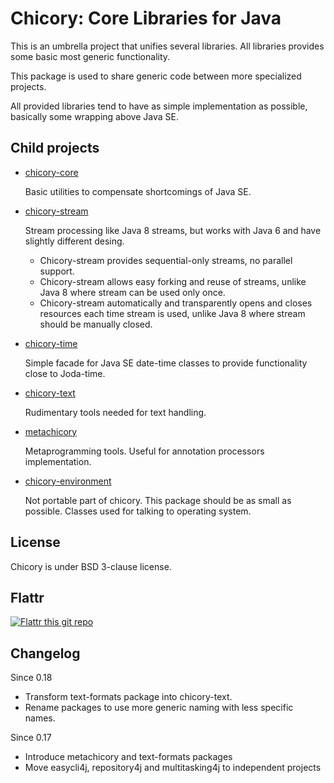 Chicory: Core Libraries for Java
=====================================

This is an umbrella project that unifies several libraries.
All libraries provides some basic most generic functionality.

This package is used to share generic code between more specialized projects.

All provided libraries tend to have as simple implementation as possible,
basically some wrapping above Java SE.

Child projects
--------------

 * [chicory-core](https://github.com/sviperll/chicory/tree/master/chicory-core)

   Basic utilities to compensate shortcomings of Java SE.

 * [chicory-stream](https://github.com/sviperll/chicory/tree/master/chicory-stream)

   Stream processing like Java 8 streams, but works with Java 6 and have slightly different desing.

    - Chicory-stream provides sequential-only streams, no parallel support.
    - Chicory-stream allows easy forking and reuse of streams, unlike Java 8 where stream can be used only once.
    - Chicory-stream automatically and transparently opens and closes resources each time stream is used,
      unlike Java 8 where stream should be manually closed.

 * [chicory-time](https://github.com/sviperll/chicory/tree/master/chicory-time)

   Simple facade for Java SE date-time classes to provide functionality close to Joda-time.

 * [chicory-text](https://github.com/sviperll/chicory/tree/master/chicory-text)

   Rudimentary tools needed for text handling.

 * [metachicory](https://github.com/sviperll/chicory/tree/master/metachicory)

   Metaprogramming tools. Useful for annotation processors implementation.

 * [chicory-environment](https://github.com/sviperll/chicory/tree/master/metachicory)

   Not portable part of chicory. This package should be as small as possible.
   Classes used for talking to operating system.


License
-------

Chicory is under BSD 3-clause license.

Flattr
------

[![Flattr this git repo](http://api.flattr.com/button/flattr-badge-large.png)](https://flattr.com/submit/auto?user_id=sviperll&url=https%3A%2F%2Fgithub.com%2Fsviperll%2Fchicory&title=chicory&language=Java&tags=github&category=software)

Changelog
---------

Since 0.18

 * Transform text-formats package into chicory-text.
 * Rename packages to use more generic naming with less specific names.

Since 0.17

 * Introduce metachicory and text-formats packages
 * Move easycli4j, repository4j and multitasking4j to independent projects
